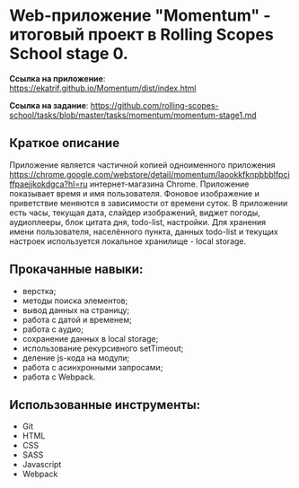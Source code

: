 # Web-приложение "Momentum" - итоговый проект в Rolling Scopes School stage 0.

**Ссылка на приложение**: https://ekatrif.github.io/Momentum/dist/index.html

**Ссылка на задание**: https://github.com/rolling-scopes-school/tasks/blob/master/tasks/momentum/momentum-stage1.md

## Краткое описание

Приложение является частичной копией одноименного приложения https://chrome.google.com/webstore/detail/momentum/laookkfknpbbblfpciffpaejjkokdgca?hl=ru интернет-магазина Chrome. Приложение показывает время и имя пользователя. Фоновое изображение и приветствие меняются в зависимости от времени суток.
В приложении есть часы, текущая дата, слайдер изображений, виджет погоды, аудиоплееры, блок цитата дня, todo-list, настройки. Для хранения имени пользователя, населённого пункта, данных todo-list и текущих настроек используется локальное хранилище - local storage.

## Прокачанные навыки:

- верстка;
- методы поиска элементов;
- вывод данных на страницу;
- работа с датой и временем;
- работа с аудио;
- сохранение данных в local storage;
- использование рекурсивного setTimeout;
- деление js-кода на модули;
- работа с асинхронными запросами;
- работа с Webpack.

## Использованные инструменты:

- Git
- HTML
- CSS
- SASS
- Javascript
- Webpack


